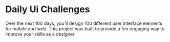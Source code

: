 # Daily Ui Challenges

Over the next 100 days, you'll design 100 different user interface elements for mobile and web. This project was built to provide a fun engaging way to improve your skills as a designer
